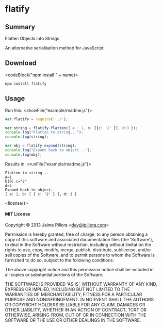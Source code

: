 # <name>flatify</end>

## Summary

<description>Flatten Objects into Strings</end>

An alternative serialisation method for JavaScript

## Download

<codeBlock("npm install " + name)>
```
npm install flatify
```
</end>

## Usage

Run this:
<showFile("example/readme.js")>
``` javascript
var flatify = require('../');

var string = flatify.flatten({ a : 1, b: [{c: '2' }], d:3 });
console.log("Flatten to string...");
console.log(string);

var obj = flatify.expand(string);
console.log("Expand back to object...");
console.log(obj);
```
</end>

Results in:
<runFile("example/readme.js")>
```
Flatten to string...
a=1
b[0].c="2"
d=3
Expand back to object...
{ a: 1, b: [ { c: '2' } ], d: 3 }

```
</end>


<license()>
#### MIT License

Copyright &copy; 2013 Jaime Pillora &lt;dev@jpillora.com&gt;

Permission is hereby granted, free of charge, to any person obtaining
a copy of this software and associated documentation files (the
'Software'), to deal in the Software without restriction, including
without limitation the rights to use, copy, modify, merge, publish,
distribute, sublicense, and/or sell copies of the Software, and to
permit persons to whom the Software is furnished to do so, subject to
the following conditions:

The above copyright notice and this permission notice shall be
included in all copies or substantial portions of the Software.

THE SOFTWARE IS PROVIDED 'AS IS', WITHOUT WARRANTY OF ANY KIND,
EXPRESS OR IMPLIED, INCLUDING BUT NOT LIMITED TO THE WARRANTIES OF
MERCHANTABILITY, FITNESS FOR A PARTICULAR PURPOSE AND NONINFRINGEMENT.
IN NO EVENT SHALL THE AUTHORS OR COPYRIGHT HOLDERS BE LIABLE FOR ANY
CLAIM, DAMAGES OR OTHER LIABILITY, WHETHER IN AN ACTION OF CONTRACT,
TORT OR OTHERWISE, ARISING FROM, OUT OF OR IN CONNECTION WITH THE
SOFTWARE OR THE USE OR OTHER DEALINGS IN THE SOFTWARE.
</end>
